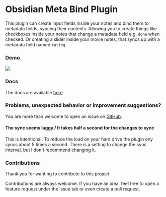 # Obsidian Meta Bind Plugin

This plugin can create input fields inside your notes and bind them to metadata fields, syncing their contents.
Allowing you to create things like checkboxes inside your notes that change a metadata field e.g. `done` when checked.
Or creating a slider inside your movie notes, that syncs up with a metadata field named `rating`.

### Demo

![](https://raw.githubusercontent.com/mProjectsCode/obsidian-meta-bind-plugin/master/images/meta-bind-plugin-demo-3-gif.gif)

### Docs

The docs are available [here](https://mprojectscode.github.io/obsidian-meta-bind-plugin-docs).

### Problems, unexpected behavior or improvement suggestions?

You are more than welcome to open an issue on [GitHub](https://github.com/mProjectsCode/obsidian-meta-bind-plugin/issues).

#### The sync seems laggy / It takes half a second for the changes to sync

This is intentional. To reduce the load on your hard drive the plugin ony syncs about 5 times a second.
There is a setting to change the sync interval, but I don't recommend changing it.

### Contributions

Thank you for wanting to contribute to this project.

Contributions are always welcome. If you have an idea, feel free to open a feature request under the issue tab or even create a pull request.
